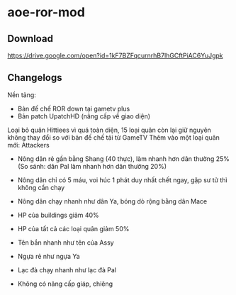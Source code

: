 # aoe-ror-mod

## Download

https://drive.google.com/open?id=1kF7BZFqcurnrhB7lhGCftPiAC6YuJgpk

## Changelogs

Nền tảng:
- Bản đế chế ROR down tại gametv plus
- Bản patch UpatchHD (nâng cấp về giao diện)

Loại bỏ quân Hittiees vì quá toàn diện, 15 loại quân còn lại giữ nguyên không thay đổi so với bản đế chế tải từ GameTV
Thêm vào một loại quân mới: Attackers

- Nông dân rẻ gần bằng Shang (40 thực), làm nhanh hơn dân thường 25% (So sánh: dân Pal làm nhanh hơn dân thường 20%)
- Nông dân chỉ có 5 máu, voi húc 1 phát duy nhất chết ngay, gặp sư tử thì không cần chạy
- Nông dân chạy nhanh như dân Ya, bóng dò rộng bằng dân Mace

- HP của buildings giảm 40%
- HP của tất cả các loại quân giảm 50%

- Tên bắn nhanh như tên của Assy
- Ngựa rẻ như ngựa Ya
- Lạc đà chạy nhanh như lạc đà Pal

- Không có nâng cấp giáp, chiêng

